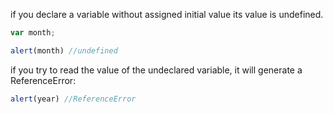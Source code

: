 if you declare a variable without assigned initial value its value is undefined.

```js
var month;

alert(month) //undefined
```
if you try to read the value of the undeclared variable, it will generate a ReferenceError:


```js
alert(year) //ReferenceError
```
